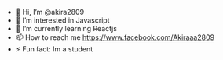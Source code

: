- 👋 Hi, I’m @akira2809
- 👀 I’m interested in Javascript
- 🌱 I’m currently learning Reactjs
- 📫 How to reach me https://www.facebook.com/Akiraaa2809
- ⚡ Fun fact: Im a student 

<!---
akira2809/akira2809 is a ✨ special ✨ repository because its `README.md` (this file) appears on your GitHub profile.
You can click the Preview link to take a look at your changes.
--->
